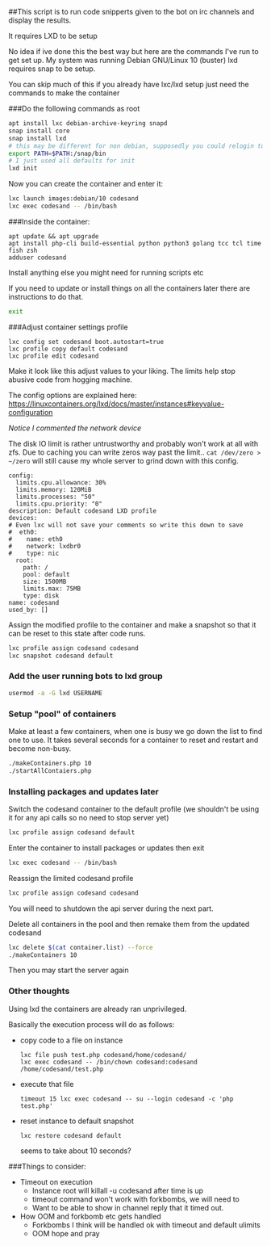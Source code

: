 ##This script is to run code snipperts given to the bot on irc channels and display the results.

It requires LXD to be setup


No idea if ive done this the best way but here are the commands I've run to get set up. My system was running Debian GNU/Linux 10 (buster)
lxd requires snap to be setup.

You can skip much of this if you already have lxc/lxd setup just need the commands to make the container

###Do the following commands as root
```bash
apt install lxc debian-archive-keyring snapd
snap install core
snap install lxd
# this may be different for non debian, supposedly you could relogin too
export PATH=$PATH:/snap/bin
# I just used all defaults for init
lxd init
```
Now you can create the container and enter it:
```bash
lxc launch images:debian/10 codesand
lxc exec codesand -- /bin/bash
```

###Inside the container:

```
apt update && apt upgrade
apt install php-cli build-essential python python3 golang tcc tcl time fish zsh
adduser codesand
```
Install anything else you might need for running scripts etc

If you need to update or install things on all the containers later there are instructions to do that. 
```bash
exit
```

###Adjust container settings profile
```
lxc config set codesand boot.autostart=true
lxc profile copy default codesand
lxc profile edit codesand
```
Make it look like this adjust values to your liking.
The limits help stop abusive code from hogging machine.

The config options are explained here: https://linuxcontainers.org/lxd/docs/master/instances#keyvalue-configuration

*Notice I commented the network device*

The disk IO limit is rather untrustworthy and probably won't work at all with zfs. Due to caching you can write zeros way past the limit.. `cat /dev/zero > ~/zero` will still cause my whole server to grind down with this config.
```
config:
  limits.cpu.allowance: 30%
  limits.memory: 120MiB
  limits.processes: "50"
  limits.cpu.priority: "0"
description: Default codesand LXD profile
devices:
# Even lxc will not save your comments so write this down to save
#  eth0:
#    name: eth0
#    network: lxdbr0
#    type: nic
  root:
    path: /
    pool: default
    size: 1500MB
    limits.max: 75MB
    type: disk
name: codesand
used_by: []
```
Assign the modified profile to the container and make a snapshot so that it can be reset to this state after code runs.

```bash
lxc profile assign codesand codesand
lxc snapshot codesand default
```

### Add the user running bots to lxd group
```bash
usermod -a -G lxd USERNAME
```

### Setup "pool" of containers
Make at least a few containers, when one is busy we go down the list to find one to use. It takes several seconds for a container to reset and restart and become non-busy.

```bash
./makeContainers.php 10
./startAllContaiers.php
```

### Installing packages and updates later
Switch the codesand container to the default profile (we shouldn't be using it for any api calls so no need to stop server yet)
```bash
lxc profile assign codesand default
```
Enter the container to install packages or updates then exit
```bash
lxc exec codesand -- /bin/bash
```
Reassign the limited codesand profile
```bash
lxc profile assign codesand codesand
```
You will need to shutdown the api server during the next part.

Delete all containers in the pool and then remake them from the updated codesand
```bash
lxc delete $(cat container.list) --force
./makeContainers 10
```
Then you may start the server again

### Other thoughts
Using lxd the containers are already ran unprivileged.


Basically the execution process will do as follows:
* copy code to a file on instance
  ```
  lxc file push test.php codesand/home/codesand/
  lxc exec codesand -- /bin/chown codesand:codesand /home/codesand/test.php
  ```
* execute that file
  ```
  timeout 15 lxc exec codesand -- su --login codesand -c 'php test.php'
  ```
* reset instance to default snapshot
  ```
  lxc restore codesand default
  ```
  seems to take about 10 seconds?


###Things to consider:
* Timeout on execution
  * Instance root will killall -u codesand after time is up
  * timeout command won't work with forkbombs, we will need to 
  * Want to be able to show in channel reply that it timed out.
* How OOM and forkbomb etc gets handled
  * Forkbombs I think will be handled ok with timeout and default ulimits
  * OOM hope and pray
